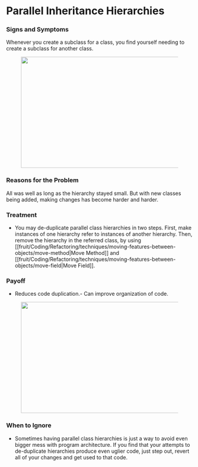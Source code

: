# Parallel Inheritance Hierarchies

### Signs and Symptoms

Whenever you create a subclass for a class, you find yourself needing to create a subclass for another class.<figure class="image">
<img
src="https://refactoring.guru/images/refactoring/content/smells/parallel-inheritance-hierarchies-01.png?id=9167875f5f0e80256edcc8fcaaed3563"
srcset="https://refactoring.guru/images/refactoring/content/smells/parallel-inheritance-hierarchies-01-2x.png?id=975e6a0589795c59b47ed3aa122beead 2x"
width="500" height="300" />
</figure>

### Reasons for the Problem

All was well as long as the hierarchy stayed small. But with new classes being added, making changes has become harder and harder.

### Treatment

- You may de-duplicate parallel class hierarchies in two steps. First, make instances of one hierarchy refer to instances of another hierarchy. Then, remove the hierarchy in the referred class, by using [[fruit/Coding/Refactoring/techniques/moving-features-between-objects/move-method|Move Method]] and [[fruit/Coding/Refactoring/techniques/moving-features-between-objects/move-field|Move Field]].

### Payoff
- Reduces code duplication.- Can improve organization of code.
  
<figure class="image">
<img
src="https://refactoring.guru/images/refactoring/content/smells/parallel-inheritance-hierarchies-02.png?id=4dca6795d3d087b23ad1027298d6f1dd"
srcset="https://refactoring.guru/images/refactoring/content/smells/parallel-inheritance-hierarchies-02-2x.png?id=b45e8dde4f4abbe2f0d329964c921960 2x"
loading="lazy" width="500" height="300" />
</figure>

### When to Ignore
- Sometimes having parallel class hierarchies is just a way to avoid even bigger mess with program architecture. If you find that your attempts to de-duplicate hierarchies produce even uglier code, just step out, revert all of your changes and get used to that code.

